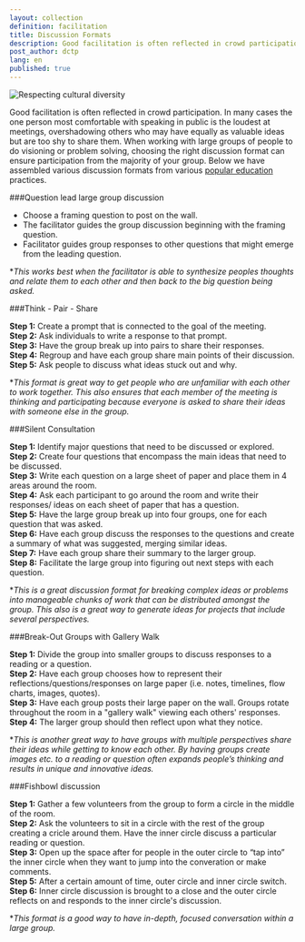 ```yaml
---
layout: collection
definition: facilitation
title: Discussion Formats
description: Good facilitation is often reflected in crowd participation. 
post_author: dctp
lang: en
published: true
---
```

![Respecting cultural diversity](https://40.media.tumblr.com/27887ba1346e230dd4dba3c17030b353/tumblr_nn6e9hLVeE1tsozx4o1_540.jpg)

Good facilitation is often reflected in crowd participation. In many cases the one person most comfortable with speaking in public is the loudest at meetings, overshadowing others who may have equally as valuable ideas but are too shy to share them. When working with large groups of people to do visioning or problem solving, choosing the right discussion format can ensure participation from the  majority of your group. Below we have assembled various discussion formats from various [popular education](http://en.wikipedia.org/wiki/Popular_education) practices. 


###Question lead large group discussion

 - Choose a framing question to post on the wall. 
 - The facilitator guides the group discussion beginning with the framing question.  
 - Facilitator guides group responses to other questions that might emerge from the leading question.

**This works best when the facilitator is able to synthesize peoples thoughts and relate them to each other and then back to the big question being asked.*

###Think - Pair - Share

**Step 1:** Create a prompt that is connected to the goal of the meeting.    
**Step 2:** Ask individuals to write a response to that prompt.    
**Step 3:** Have the group break up into pairs to share their responses.    
**Step 4:** Regroup and have each group share main points of their discussion.    
**Step 5:** Ask people to discuss what ideas stuck out and why. 

**This format is great way to get people who are unfamiliar with each other to work together. This also ensures that each member of the meeting is thinking and participating because everyone is asked to share their ideas with someone else in the group.* 

###Silent Consultation

**Step 1:** Identify major questions that need to be discussed or explored.     
**Step 2:** Create four questions that encompass the main ideas that need to be discussed.     
**Step 3:** Write each question on a large sheet of paper and place them in 4 areas around the room.     
**Step 4:** Ask each participant to go around the room and write their responses/ ideas on each sheet of paper that has a question.     
**Step 5:** Have the large group break up into four groups, one for each question that was asked.     
**Step 6:** Have each group discuss the responses to the questions and create a summary of what was suggested, merging similar ideas.     
**Step 7:** Have each group share their summary to the larger group.    
**Step 8:** Facilitate the large group into figuring out next steps with each question. 

**This is a great discussion format for breaking complex ideas or problems into manageable chunks of work that can be distributed amongst the group. This also is a great way to generate ideas for projects that include several perspectives.*  

###Break-Out Groups with Gallery Walk

 **Step 1:**  Divide the group into smaller groups to discuss responses to a reading or a question.    
 **Step 2:** Have each group chooses how to represent their reflections/questions/responses on large paper (i.e. notes, timelines, flow charts, images, quotes).    
 **Step 3:** Have each group posts their large paper on the wall. Groups rotate throughout the room in a "gallery walk" viewing each others' responses.     
 **Step 4:** The larger group should then reflect upon what they notice.
 
 **This is another great way to have groups with multiple perspectives share their ideas while getting to know each other.  By having groups create images etc. to a reading or question often expands people’s thinking and results in unique and innovative ideas.*  

 
###Fishbowl discussion

 **Step 1:** Gather a few volunteers from the group to form a circle in the middle of the room.    
 **Step 2:**  Ask the volunteers to sit in a circle with the rest of the group creating a cricle around them. Have the inner circle discuss a particular reading or question.    
 **Step 3:**  Open up the space after for people in the outer circle to “tap into” the inner circle when they want to jump into the converation or make comments.    
 **Step 5:**  After a certain amount of time, outer circle and inner circle switch.    
 **Step 6:** Inner circle discussion is brought to a close and the outer circle reflects on and responds to the inner circle's discussion.    

**This format is a good way to have in-depth, focused conversation within a large group.* 
